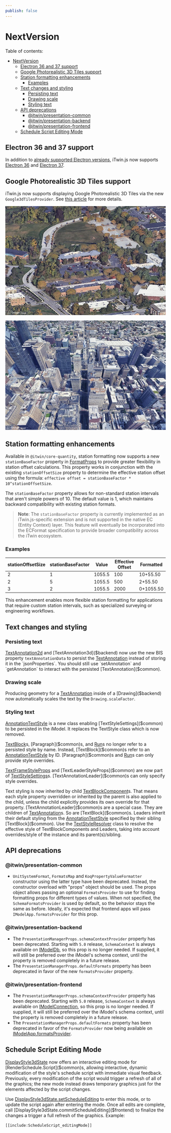 ```yaml
---
publish: false
---
```


# NextVersion

Table of contents:

- [NextVersion](#nextversion)
  - [Electron 36 and 37 support](#electron-36-and-37-support)
  - [Google Photorealistic 3D Tiles support](#google-photorealistic-3d-tiles-support)
  - [Station formatting enhancements](#station-formatting-enhancements)
    - [Examples](#examples)
  - [Text changes and styling](#text-changes-and-styling)
    - [Persisting text](#persisting-text)
    - [Drawing scale](#drawing-scale)
    - [Styling text](#styling-text)
  - [API deprecations](#api-deprecations)
    - [@itwin/presentation-common](#itwinpresentation-common)
    - [@itwin/presentation-backend](#itwinpresentation-backend)
    - [@itwin/presentation-frontend](#itwinpresentation-frontend)
  - [Schedule Script Editing Mode](#schedule-script-editing-mode)

## Electron 36 and 37 support

In addition to [already supported Electron versions](../learning/SupportedPlatforms.md#electron), iTwin.js now supports [Electron 36](https://www.electronjs.org/blog/electron-36-0) and [Electron 37](https://www.electronjs.org/blog/electron-37-0).

## Google Photorealistic 3D Tiles support

iTwin.js now supports displaying Google Photorealistic 3D Tiles via the new `Google3dTilesProvider`. See [this article](../learning/frontend/GooglePhotorealistic3dTiles.md) for more details.

![Google Photorealistic 3D Tiles - Exton](../learning/frontend/google-photorealistic-3d-tiles-1.jpg "Google Photorealistic 3D Tiles - Exton")

![Google Photorealistic 3D Tiles - Philadelphia](../learning/frontend/google-photorealistic-3d-tiles-2.jpg "Google Photorealistic 3D Tiles - Philadelphia")

## Station formatting enhancements

Available in `@itwin/core-quantity`, station formatting now supports a new `stationBaseFactor` property in [FormatProps]($quantity) to provide greater flexibility in station offset calculations. This property works in conjunction with the existing `stationOffsetSize` property to determine the effective station offset using the formula: `effective offset = stationBaseFactor * 10^stationOffsetSize`.

The `stationBaseFactor` property allows for non-standard station intervals that aren't simple powers of 10. The default value is 1, which maintains backward compatibility with existing station formats.

> __Note__: The `stationBaseFactor` property is currently implemented as an iTwin.js-specific extension and is not supported in the native EC (Entity Context) layer. This feature will eventually be incorporated into the ECFormat specification to provide broader compatibility across the iTwin ecosystem.

### Examples

| stationOffsetSize | stationBaseFactor | Value  | Effective Offset | Formatted |
| ----------------- | ----------------- | ------ | ---------------- | --------- |
| 2                 | 1                 | 1055.5 | 100              | 10+55.50  |
| 2                 | 5                 | 1055.5 | 500              | 2+55.50   |
| 3                 | 2                 | 1055.5 | 2000             | 0+1055.50 |

This enhancement enables more flexible station formatting for applications that require custom station intervals, such as specialized surveying or engineering workflows.

## Text changes and styling

### Persisting text

[TextAnnotation2d]($backend) and [TextAnnotation3d]($backend) now use the new BIS property `textAnnotationData` to persist the [TextAnnotation]($common) instead of storing it in the `jsonProperties`. You should still use `setAnnotation` and `getAnnotation` to interact with the persisted [TextAnnotation]($common).

### Drawing scale

Producing geometry for a [TextAnnotation]($common) inside of a [Drawing]($backend) now automatically scales the text by the `Drawing.scaleFactor`.

### Styling text

[AnnotationTextStyle]($backend) is a new class enabling [TextStyleSettings]($common) to be persisted in the iModel. It replaces the TextStyle class which is now removed.

[TextBlock]($common)s, [Paragraph]($common)s, and [Run]($common)s no longer refer to a persisted style by name. Instead, [TextBlock]($common)s refer to an [AnnotationTextStyle]($backend) by ID. [Paragraph]($common)s and [Run]($common)s can only provide style overrides.

[TextFrameStyleProps]($common) and [TextLeaderStyleProps]($common) are now part of [TextStyleSettings]($common)s. [TextAnnotationLeader]($common)s can only specify style overrides.

Text styling is now inherited by child [TextBlockComponent]($common)s. That means each style property overridden or inherited by the parent is also applied to the child, unless the child explicitly provides its own override for that property. [TextAnnotationLeader]($common)s are a special case. They are children of [TextAnnotation]($common)s. So are [TextBlock]($common)s. Leaders inherit their default styling from the [AnnotationTextStyle]($backend) specified by their sibling [TextBlock]($common). Use the [TextStyleResolver]($backend) class to resolve the effective style of TextBlockComponents and Leaders, taking into account overrides/style of the instance and its parent(s)/sibling.

## API deprecations

### @itwin/presentation-common

- `UnitSystemFormat`, `FormatsMap` and `KoqPropertyValueFormatter` constructor using the latter type have been deprecated. Instead, the constructor overload with "props" object should be used. The props object allows passing an optional `FormatsProvider` to use for finding formatting props for different types of values. When not specified, the `SchemaFormatsProvider` is used by default, so the behavior stays the same as before. Ideally, it's expected that frontend apps will pass `IModelApp.formatsProvider` for this prop.

### @itwin/presentation-backend

- The `PresentationManagerProps.schemaContextProvider` property has been deprecated. Starting with `5.0` release, `SchemaContext` is always available on [IModelDb]($core-backend), so this prop is no longer needed. If supplied, it will still be preferred over the iModel's schema context, until the property is removed completely in a future release.
- The `PresentationManagerProps.defaultFormats` property has been deprecated in favor of the new `formatsProvider` property.

### @itwin/presentation-frontend

- The `PresentationManagerProps.schemaContextProvider` property has been deprecated. Starting with `5.0` release, `SchemaContext` is always available on [IModelConnection]($core-frontend), so this prop is no longer needed. If supplied, it will still be preferred over the iModel's schema context, until the property is removed completely in a future release.
- The `PresentationManagerProps.defaultFormats` property has been deprecated in favor of the `FormatsProvider` now being available on [IModelApp.formatsProvider]($core-frontend).

## Schedule Script Editing Mode

[DisplayStyle3dState]($frontend) now offers an interactive editing mode for [RenderSchedule.Script]($common)s, allowing interactive, dynamic modification of the style's schedule script with immediate visual feedback. Previously, every modification of the script would trigger a refresh of all of the graphics; the new mode instead draws temporary graphics just for the elements affected by the script changes.

Use [DisplayStyle3dState.setScheduleEditing]($frontend) to enter this mode, or to update the script again after entering the mode. Once all edits are complete, call [DisplayStyle3dState.commitScheduleEditing]($frontend) to finalize the changes a trigger a full refresh of the graphics. Example:

```ts
[[include:ScheduleScript_editingMode]]
```
